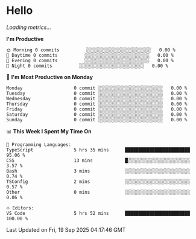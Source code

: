 # Hello

<!-- METRICS:START -->
<p><em>Loading metrics…</em></p>
<!-- METRICS:END -->

<!--START_SECTION:waka-->
**I'm Productive**

```text
🌞 Morning 0 commits          ░░░░░░░░░░░░░░░░░░░░░░░░   0.00 % 
🌆 Daytime 0 commits          ░░░░░░░░░░░░░░░░░░░░░░░░   0.00 % 
🌃 Evening 0 commits          ░░░░░░░░░░░░░░░░░░░░░░░░   0.00 % 
🌙 Night 0 commits          ░░░░░░░░░░░░░░░░░░░░░░░░   0.00 % 
```
📅 **I'm Most Productive on Monday**

```text
Monday                   0 commit ░░░░░░░░░░░░░░░░░░░░░░░░   0.00 % 
Tuesday                  0 commit ░░░░░░░░░░░░░░░░░░░░░░░░   0.00 % 
Wednesday                0 commit ░░░░░░░░░░░░░░░░░░░░░░░░   0.00 % 
Thursday                 0 commit ░░░░░░░░░░░░░░░░░░░░░░░░   0.00 % 
Friday                   0 commit ░░░░░░░░░░░░░░░░░░░░░░░░   0.00 % 
Saturday                 0 commit ░░░░░░░░░░░░░░░░░░░░░░░░   0.00 % 
Sunday                   0 commit ░░░░░░░░░░░░░░░░░░░░░░░░   0.00 % 
```

📊 **This Week I Spent My Time On**

```text
💬 Programming Languages: 
TypeScript               5 hrs 35 mins      ████████████████████████   95.06 % 
CSS                      13 mins            █░░░░░░░░░░░░░░░░░░░░░░░   3.57 % 
Bash                     3 mins             ░░░░░░░░░░░░░░░░░░░░░░░░   0.74 % 
TSConfig                 2 mins             ░░░░░░░░░░░░░░░░░░░░░░░░   0.57 % 
Other                    0 mins             ░░░░░░░░░░░░░░░░░░░░░░░░   0.06 % 

🔥 Editors: 
VS Code                  5 hrs 52 mins      ████████████████████████   100.00 % 
```

 Last Updated on Fri, 19 Sep 2025 04:17:46 GMT
<!--END_SECTION:waka-->
